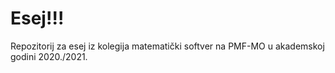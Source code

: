 # Esej!!!
Repozitorij za esej iz kolegija matematički softver na PMF-MO u akademskoj godini 2020./2021.
